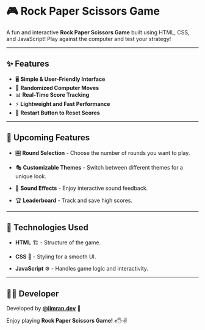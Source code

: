 # 🎮 Rock Paper Scissors Game

A fun and interactive **Rock Paper Scissors Game** built using HTML, CSS, and JavaScript! Play against the computer and test your strategy!

---

## ✨ Features
- 🖥 **Simple & User-Friendly Interface**
- 🎲 **Randomized Computer Moves**
- 📊 **Real-Time Score Tracking**
- ⚡ **Lightweight and Fast Performance**
- 🔄 **Restart Button to Reset Scores**

---

## 🚀 Upcoming Features
- 🎛 **Round Selection** - Choose the number of rounds you want to play.

- 🎭 **Customizable Themes** - Switch between different themes for a unique look.

- 🎵 **Sound Effects** - Enjoy interactive sound feedback.

- 🏆 **Leaderboard** - Track and save high scores.


---

## 🔧 Technologies Used
- **HTML** 🏗 - Structure of the game.

- **CSS** 🎨 - Styling for a smooth UI.

- **JavaScript** ⚙ - Handles game logic and interactivity.


---

## 👨‍💻 Developer
Developed by **[@iimran.dev](#)** 🚀

Enjoy playing **Rock Paper Scissors Game!** ✊🖐✌
